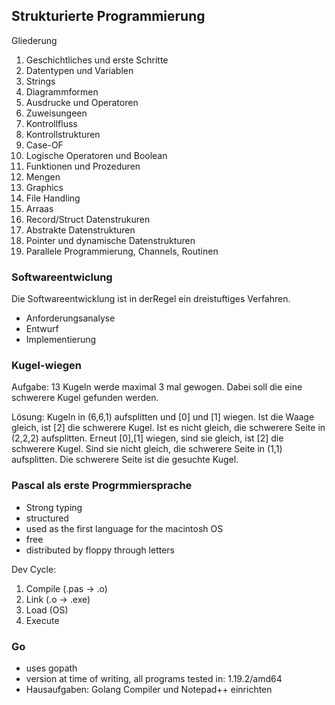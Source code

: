 [//]: # (2022-10-18.12:00)
[//]: # (HWR>DSINFO)
[//]: # (Einführung in die Programmierung)

## Strukturierte Programmierung

Gliederung

1. Geschichtliches und erste Schritte
2. Datentypen und Variablen
3. Strings
4. Diagrammformen
5. Ausdrucke und Operatoren
6. Zuweisungeen
7. Kontrollfluss
8. Kontrollstrukturen
9. Case-OF
10. Logische Operatoren und Boolean
11. Funktionen und Prozeduren
12. Mengen
13. Graphics
14. File Handling
15. Arraas
16. Record/Struct Datenstrukuren
17. Abstrakte Datenstrukturen
18. Pointer und dynamische Datenstrukturen
19. Parallele Programmierung, Channels, Routinen

### Softwareentwiclung

Die Softwareentwicklung ist in derRegel ein dreistuftiges Verfahren.

* Anforderungsanalyse
* Entwurf
* Implementierung

### Kugel-wiegen

Aufgabe: 13 Kugeln werde maximal 3 mal gewogen. Dabei soll die eine schwerere Kugel gefunden werden.

Lösung: Kugeln in (6,6,1) aufsplitten und [0] und [1] wiegen. 
Ist die Waage gleich, ist [2] die schwerere Kugel. 
Ist es nicht gleich, die schwerere Seite in (2,2,2) aufsplitten. 
Erneut [0],[1] wiegen, sind sie gleich, ist [2] die schwerere Kugel. 
Sind sie nicht gleich, die schwerere Seite in (1,1) aufsplitten.
Die schwerere Seite ist die gesuchte Kugel.

### Pascal als erste Progrmmiersprache

* Strong typing
*  structured
* used as the first language for the macintosh OS
* free
* distributed by floppy through letters

Dev Cycle: 
 1. Compile (.pas -> .o)
 2. Link    (.o -> .exe)
 3. Load    (OS)
 4. Execute

### Go

* uses gopath
* version at time of writing, all programs tested in: 1.19.2/amd64
* Hausaufgaben: Golang Compiler und Notepad++ einrichten 